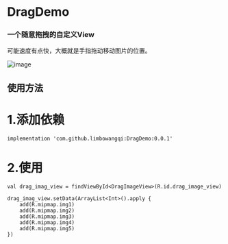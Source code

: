 # DragDemo
### 一个随意拖拽的自定义View

可能速度有点快，大概就是手指拖动移动图片的位置。

![image]( https://github.com/limbowangqi/DragDemo/blob/master/dragDemo.gif)

## 使用方法
# 1.添加依赖
```
implementation 'com.github.limbowangqi:DragDemo:0.0.1'
```

# 2.使用
```
val drag_imag_view = findViewById<DragImageView>(R.id.drag_image_view)

drag_imag_view.setData(ArrayList<Int>().apply {
    add(R.mipmap.img1)
    add(R.mipmap.img2)
    add(R.mipmap.img3)
    add(R.mipmap.img4)
    add(R.mipmap.img5)
})
```

